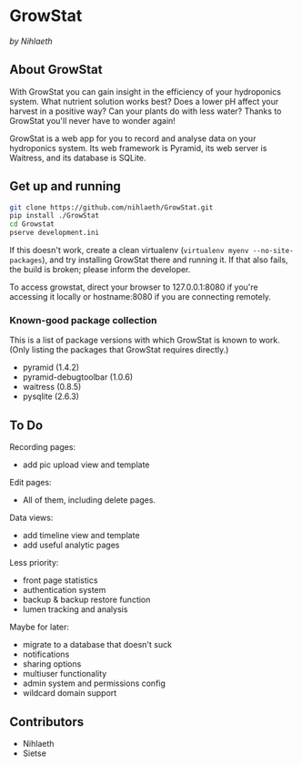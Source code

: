 GrowStat
========

*by Nihlaeth*

About GrowStat
--------------

With GrowStat you can gain insight in the efficiency of your hydroponics
system. What nutrient solution works best? Does a lower pH affect your
harvest in a positive way? Can your plants do with less water? Thanks to
GrowStat you'll never have to wonder again!

GrowStat is a web app for you to record and analyse data on your
hydroponics system. Its web framework is Pyramid, its web server is
Waitress, and its database is SQLite.

Get up and running
------------------

```sh
git clone https://github.com/nihlaeth/GrowStat.git
pip install ./GrowStat
cd Growstat
pserve development.ini
```
If this doesn't work, create a clean virtualenv (`virtualenv myenv
--no-site-packages`), and try installing GrowStat there and running it.
If that also fails, the build is broken; please inform the developer.

To access growstat, direct your browser to 127.0.0.1:8080 if you're accessing it locally or hostname:8080 if you are connecting remotely.

### Known-good package collection

This is a list of package versions with which GrowStat is known to work.
(Only listing the packages that GrowStat requires directly.)

* pyramid               (1.4.2)
* pyramid-debugtoolbar  (1.0.6)
* waitress              (0.8.5)
* pysqlite              (2.6.3)

To Do
--------

Recording pages:
* add pic upload view and template

Edit pages:
* All of them, including delete pages.

Data views:
* add timeline view and template
* add useful analytic pages

Less priority:
* front page statistics
* authentication system
* backup & backup restore function
* lumen tracking and analysis

Maybe for later:
* migrate to a database that doesn't suck
* notifications
* sharing options
* multiuser functionality
* admin system and permissions config
* wildcard domain support

Contributors
------------

* Nihlaeth
* Sietse
